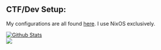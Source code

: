 ## CTF/Dev Setup:

My configurations are all found <a href="https://github.com/nixosrc">here</a>. I use NixOS exclusively.

<a href="https://github.com/novafacing">
<img align="center" alt="Github Stats" src="https://github-readme-stats.codestackr.vercel.app/api?username=novafacing&show_icons=true&hide_border=true&count_private=true&include_all_commits=true&theme=dracula" /></a>

<br>

<a href="https://github.com/novafacing">
  <img align="center" src="https://github-readme-stats.anuraghazra1.vercel.app/api/top-langs/?username=novafacing&layout=compact&hide_border=true&theme=dracula" />
</a>
